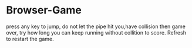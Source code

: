 # Browser-Game

press any key to jump, do not let the pipe hit you,have collision then game over, try how long you can keep running without collition to score.
Refresh to restart the game.